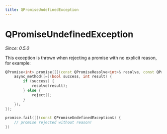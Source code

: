 ```yaml
---
title: QPromiseUndefinedException
---
```


# QPromiseUndefinedException

*Since: 0.5.0*

This exception is thrown when rejecting a promise with no explicit reason, for example:

```cpp
QPromise<int> promise([](const QPromiseResolve<int>& resolve, const QPromiseReject<int>& reject) {
    async_method([=](bool success, int result) {
        if (success) {
            resolve(result);
        } else {
            reject();
        }
    });
});

promise.fail([](const QPromiseUndefinedException&) {
    // promise rejected without reason!
})
```
